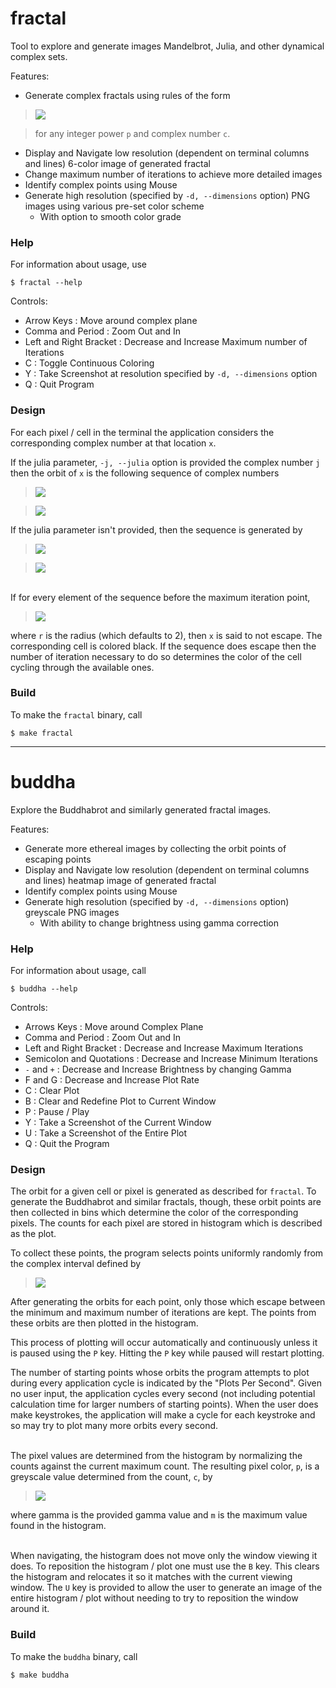 # fractal
Tool to explore and generate images Mandelbrot, Julia, and other dynamical complex sets.

Features:
* Generate complex fractals using rules of the form
> <img src="https://latex.codecogs.com/gif.latex?z_{n+1} = z_n ^ p + c"/>

> for any integer power `p` and complex number `c`.

* Display and Navigate low resolution (dependent on terminal columns and lines) 6-color image of generated fractal
* Change maximum number of iterations to achieve more detailed images
* Identify complex points using Mouse
* Generate high resolution (specified by `-d, --dimensions` option) PNG images using various pre-set color scheme
  - With option to smooth color grade

### Help
For information about usage, use

    $ fractal --help

Controls:
* Arrow Keys : Move around complex plane
* Comma and Period : Zoom Out and In
* Left and Right Bracket : Decrease and Increase Maximum number of Iterations
* C : Toggle Continuous Coloring
* Y : Take Screenshot at resolution specified by `-d, --dimensions` option
* Q : Quit Program

### Design
For each pixel / cell in the terminal the application considers the corresponding complex number at that location `x`.

If the julia parameter, `-j, --julia` option is provided the complex number `j` then the orbit of `x` is the following sequence of complex numbers
> <img src="https://latex.codecogs.com/gif.latex?z_0 = x"/>

> <img src="https://latex.codecogs.com/gif.latex?z_{n+1} = z_n ^ p + j"/>

If the julia parameter isn't provided, then the sequence is generated by
> <img src="https://latex.codecogs.com/gif.latex?z_0 = 0"/>

> <img src="https://latex.codecogs.com/gif.latex?z_{n+1} = z_n ^ p + x"/>

\
If for every element of the sequence before the maximum iteration point,
> <img src="https://latex.codecogs.com/gif.latex?|z_n| \leq r"/>
where `r` is the radius (which defaults to 2), then `x` is said to not escape.
The corresponding cell is colored black.
If the sequence does escape then the number of iteration necessary to do so determines the color of the cell cycling through the available ones.

### Build
To make the `fractal` binary, call

    $ make fractal

---

# buddha
Explore the Buddhabrot and similarly generated fractal images.

Features:
* Generate more ethereal images by collecting the orbit points of escaping points
* Display and Navigate low resolution (dependent on terminal columns and lines) heatmap image of generated fractal
* Identify complex points using Mouse
* Generate high resolution (specified by `-d, --dimensions` option) greyscale PNG images
  - With ability to change brightness using gamma correction

### Help
For information about usage, call

    $ buddha --help

Controls:
* Arrows Keys : Move around Complex Plane
* Comma and Period : Zoom Out and In
* Left and Right Bracket : Decrease and Increase Maximum Iterations
* Semicolon and Quotations : Decrease and Increase Minimum Iterations
* `-` and `+` : Decrease and Increase Brightness by changing Gamma
* F and G : Decrease and Increase Plot Rate
* C : Clear Plot
* B : Clear and Redefine Plot to Current Window
* P : Pause / Play
* Y : Take a Screenshot of the Current Window
* U : Take a Screenshot of the Entire Plot
* Q : Quit the Program

### Design
The orbit for a given cell or pixel is generated as described for `fractal`.
To generate the Buddhabrot and similar fractals, though, these orbit points are then collected in bins which determine the color of the corresponding pixels.
The counts for each pixel are stored in histogram which is described as the plot.

To collect these points, the program selects points uniformly randomly from the complex interval defined by
> <img src="https://latex.codecogs.com/gif.latex?\{a + bi\;:\;a, b \in [-2, 2]\}"/>
After generating the orbits for each point, only those which escape between the minimum and maximum number of iterations are kept.
The points from these orbits are then plotted in the histogram.

This process of plotting will occur automatically and continuously unless it is paused using the `P` key.
Hitting the `P` key while paused will restart plotting.

The number of starting points whose orbits the program attempts to plot during every application cycle is indicated by the "Plots Per Second".
Given no user input, the application cycles every second (not including potential calculation time for larger numbers of starting points).
When the user does make keystrokes, the application will make a cycle for each keystroke and so may try to plot many more orbits every second.

\
The pixel values are determined from the histogram by normalizing the counts against the current maximum count.
The resulting pixel color, `p`, is a greyscale value determined from the count, `c`, by
> <img src="https://latex.codecogs.com/gif.latex?p = 255 \cdot \left(\frac{c}{m}\right)^\gamma"/>
where gamma is the provided gamma value and `m` is the maximum value found in the histogram.

\
When navigating, the histogram does not move only the window viewing it does.
To reposition the histogram / plot one must use the `B` key. This clears the histogram and relocates it so it matches with the current viewing window.
The `U` key is provided to allow the user to generate an image of the entire histogram / plot without needing to try to reposition the window around it.

### Build
To make the `buddha` binary, call

    $ make buddha

